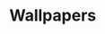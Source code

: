 # Wallpapers
[](https://raw.githubusercontent.com/nguyenletientrien/Wallpapers/master/space/001.jpg)
